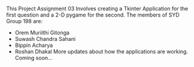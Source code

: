 This Project Assignment 03 Involves creating a Tkinter Application for the first question and a 2-D pygame for the second.
The members of SYD Group 198 are:
- Orem Muriithi Gitonga
- Suwash Chandra Sahani
- Bippin Acharya
- Roshan Dhakal
More updates about how the applications are working. Coming soon...

